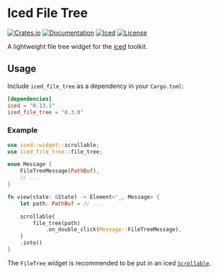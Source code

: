 # Iced File Tree

[![Crates.io](https://img.shields.io/crates/v/iced_file_tree.svg)](https://crates.io/crates/iced_file_tree)
[![Documentation](https://docs.rs/iced_file_tree/badge.svg)](https://docs.rs/iced_file_tree)
[![Iced](https://img.shields.io/badge/0.13-blue.svg?logo=iced)](https://github.com/iced-rs/iced/tree/master)
[![License](https://img.shields.io/crates/l/iced_file_tree.svg)](https://github.com/edwloef/iced-file-tree/blob/master/LICENSE)

A lightweight file tree widget for the [iced](https://github.com/iced-rs/iced/tree/master) toolkit.

## Usage

Include `iced_file_tree` as a dependency in your `Cargo.toml`:

```toml
[dependencies]
iced = "0.13.1"
iced_file_tree = "0.3.0"
```

### Example
```rs
use iced::widget::scrollable;
use iced_file_tree::file_tree;

enum Message {
    FileTreeMessage(PathBuf),
    // ...
}

fn view(state: &State) -> Element<'_, Message> {
    let path: PathBuf = // ...

    scrollable(
        file_tree(path)
            .on_double_click(Message::FileTreeMessage),
    )
    .into()
}
```

The `FileTree` widget is recommended to be put in an iced [`Scrollable`](https://docs.rs/iced/latest/iced/widget/scrollable/).
